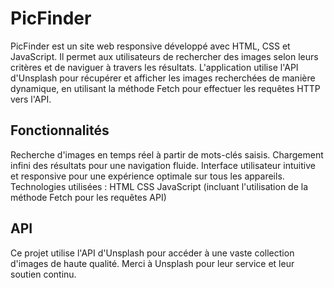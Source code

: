 # PicFinder
PicFinder est un site web responsive développé avec HTML, CSS et JavaScript. Il permet aux utilisateurs de rechercher des images selon leurs critères et de naviguer à travers les résultats. L'application utilise l'API d'Unsplash pour récupérer et afficher les images recherchées de manière dynamique, en utilisant la méthode Fetch pour effectuer les requêtes HTTP vers l'API.

## Fonctionnalités
Recherche d'images en temps réel à partir de mots-clés saisis.
Chargement infini des résultats pour une navigation fluide.
Interface utilisateur intuitive et responsive pour une expérience optimale sur tous les appareils.
Technologies utilisées :
HTML
CSS
JavaScript (incluant l'utilisation de la méthode Fetch pour les requêtes API)

## API
Ce projet utilise l'API d'Unsplash pour accéder à une vaste collection d'images de haute qualité. Merci à Unsplash pour leur service et leur soutien continu.
